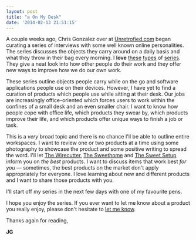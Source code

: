 ```yaml
---
layout: post
title: "◎ On My Desk"
date: '2014-02-13 21:51:15'
---
```


<p>A couple weeks ago, Chris Gonzalez over at <a href="http://unretrofied.com">Unretrofied.com</a> began curating a series of interviews with some well known online personalities. The series discusses the objects they carry around on a daily basis and what they throw in their bag every morning.  I <strong>love</strong> <a href="http://thesweetsetup.com/category/sweet-setup-interview/">these</a> <a href="http://macsparky.com/?tag=home+screens#show-archive">types</a> of <a href="http://unretrofied.com/?category=Artifacts">series</a>. They give a neat look into how other people do their work and they offer new ways to improve how we do our own work.</p>

<p>These series outline objects people carry while on the go and software applications people use on their devices. However, I have yet to find a curation of products which people use while sitting at their desk. Our jobs are increasingly office-oriented which forces users to work within the confines of a small desk and an even smaller chair. I want to know how people cope with office life, which products they swear by, which products improve their life, and which products offer unique ways to finish a job or task.  </p>

<p>This is a <em>very</em> broad topic and there is no chance I'll be able to outline entire workspaces. I want to review one or two products at a time using some photography to showcase the product and some positive writing to spread the word. I'll let <a href="http://thewirecutter.com">The Wirecutter</a>, <a href="http://thesweethome.com">The Sweethome</a> and <a href="http://thesweetsetup.com">The Sweet Setup</a> inform you on <em>the best</em> products. I want to discuss items that work best <em>for you</em> — sometimes, the best products on the market don't apply appropriately for everyone. I love learning about new and different products and I want to share those products with you.</p>

<p>I'll start off my series in the next few days with one of my favourite pens. </p>

<p>I hope you enjoy the series. If you ever want to let me know about a product you really enjoy, please don't hesitate to <a href="http://www.thenewsprint.co/contact/">let me know</a>.</p>

<p>Thanks again for reading,</p>

<p><strong>JG</strong></p>